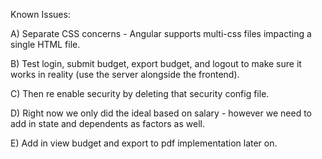 Known Issues: 

A) Separate CSS concerns - Angular supports multi-css files impacting a single HTML file.

B) Test login, submit budget, export budget, and logout to make sure it works in reality (use the server alongside the frontend).

C) Then re enable security by deleting that security config file.

D) Right now we only did the ideal based on salary - however we need to add in state and dependents as factors as well.

E) Add in view budget and export to pdf implementation later on. 